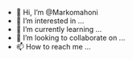 - 👋 Hi, I’m @Markomahoni
- 👀 I’m interested in ...
- 🌱 I’m currently learning ...
- 💞️ I’m looking to collaborate on ...
- 📫 How to reach me ...

<!---
Markomahoni/Markomahoni is a ✨ special ✨ repository because its `README.md` (this file) appears on your GitHub profile.
You can click the Preview link to take a look at your changes.
--->
